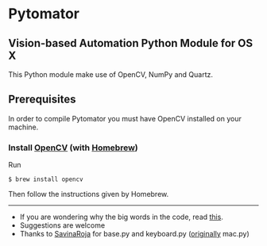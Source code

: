 # Pytomator

## Vision-based Automation Python Module for OS X


This Python module make use of OpenCV, NumPy and Quartz.

## Prerequisites

In order to compile Pytomator you must have OpenCV installed on your machine.

### Install [OpenCV](http://opencv.org/) (with [Homebrew](http://brew.sh/))
Run 

	$ brew install opencv

Then follow the instructions given by Homebrew.

---
+ If you are wondering why the big words in the code, read [this](http://ergoemacs.org/emacs/proper_way_to_use_Sublime_Text_minimap.html).
+ Suggestions are welcome
+ Thanks to [SavinaRoja](https://github.com/SavinaRoja) for base.py and keyboard.py ([originally](https://github.com/SavinaRoja/PyUserInput) mac.py)